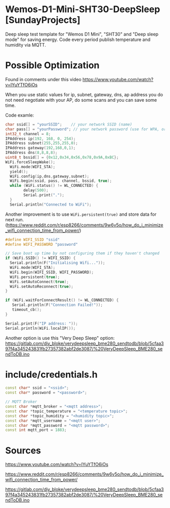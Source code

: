 # Wemos-D1-Mini-SHT30-DeepSleep [SundayProjects]

Deep sleep test template for "Wemos D1 Mini", "SHT30" and "Deep sleep mode" for saving energy. Code every period publish temperature and humidity via MQTT.

# Possible Optimization
Found in comments under this video https://www.youtube.com/watch?v=IYuYTfO6iOs

When you use static values for ip, subnet, gateway, dns, ap address you do not need negotiate with your AP, do some scans and you can save some time.

Code examle:
```cpp
char ssid[] = "yourSSID";    // your network SSID (name)
char pass[] = "yourPassword"; // your network password (use for WPA, or use as key for WEP)
int32_t channel = 8;
IPAddress ip(192, 168, 0, 254);
IPAddress subnet(255,255,255,0);
IPAddress gateway(192,168,0,1);
IPAddress dns(8,8,8,8);
uint8_t bssid[] = {0x12,0x34,0x56,0x78,0x9A,0xBC};
WiFi.forceSleepWake();
  WiFi.mode(WIFI_STA);
  yield();
  WiFi.config(ip,dns,gateway,subnet);
  WiFi.begin(ssid, pass, channel, bssid, true);
  while (WiFi.status() != WL_CONNECTED) {
        delay(500);
        Serial.print(".");
  }
  Serial.println("Connected to WiFi");

```

Another improvement is to use ```WiFi.persistent(true)``` and store data for next run. (https://www.reddit.com/r/esp8266/comments/9w6v5o/how_do_i_minimize_wifi_connection_time_from_power/)

```cpp
#define WIFI_SSID "ssid"
#define WIFI_PASSWORD "password"

// Save boot up time by not configuring them if they haven't changed
if (WiFi.SSID() != WIFI_SSID) {
  Serial.println(F("Initialising Wifi..."));
  WiFi.mode(WIFI_STA);
  WiFi.begin(WIFI_SSID, WIFI_PASSWORD);
  WiFi.persistent(true);
  WiFi.setAutoConnect(true);
  WiFi.setAutoReconnect(true);
}

if (WiFi.waitForConnectResult() != WL_CONNECTED) {
   Serial.println(F("Connection Failed!"));
   timeout_cb();
}

Serial.print(F("IP address: "));
Serial.println(WiFi.localIP());
```

Another option is use this "Very Deep Sleep" option: https://gitlab.com/diy_bloke/verydeepsleep_bme280_sendtodb/blob/5cfaa397f4a345243831fb27357382abf2de3087/%20VeryDeepSleep_BME280_sendToDB.ino

# include/credentials.h
```cpp
const char* ssid = "<ssid>";
const char* password = "<password>";

// MQTT Broker
const char *mqtt_broker = "<mqtt address>";
const char *topic_temperature = "<temperature topic>";
const char *topic_humidity = "<humidity topic>";
const char *mqtt_username = "<mqtt user>";
const char *mqtt_password = "<mqtt password>";
const int mqtt_port = 1883;
```

# Sources
https://www.youtube.com/watch?v=IYuYTfO6iOs

https://www.reddit.com/r/esp8266/comments/9w6v5o/how_do_i_minimize_wifi_connection_time_from_power/

https://gitlab.com/diy_bloke/verydeepsleep_bme280_sendtodb/blob/5cfaa397f4a345243831fb27357382abf2de3087/%20VeryDeepSleep_BME280_sendToDB.ino

